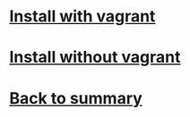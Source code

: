 # [Install with vagrant](002-install-vagrant.md)
# [Install without vagrant](002-install-wt-vagrant.md)


# [Back to summary](000-summary.md)
